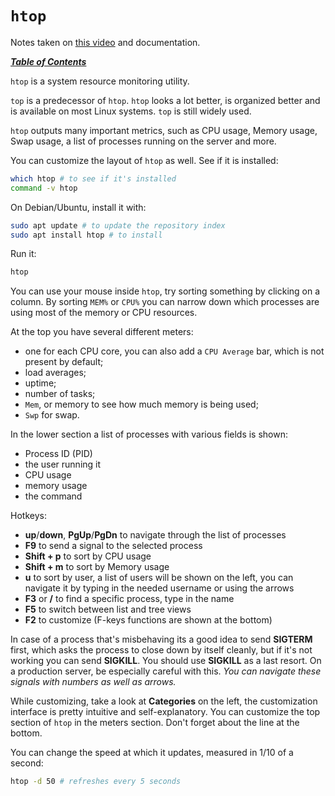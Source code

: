 # `htop`

Notes taken on [this video](https://youtu.be/tU9cO9FwDx0) and documentation.

[***Table of Contents***](/README.md)  

`htop` is a system resource monitoring utility. 

`top` is a predecessor of `htop`. `htop` looks a lot better, is organized
better and is available on most Linux systems. `top` is still widely used.

`htop` outputs many important metrics, such as CPU usage, Memory usage, Swap 
usage, a list of processes running on the server and more.

You can customize the layout of `htop` as well. See if it is installed:

```bash
which htop # to see if it's installed 
command -v htop
```

On Debian/Ubuntu, install it with:

```bash
sudo apt update # to update the repository index
sudo apt install htop # to install
```

Run it:

```bash
htop
```

You can use your mouse inside `htop`, try sorting something by clicking on a
column. By sorting `MEM%` or `CPU%` you can narrow down which processes are
using most of the memory or CPU resources. 

At the top you have several different meters: 

- one for each CPU core, you can also add a `CPU Average` bar, which is not
present by default;
- load averages;
- uptime;
- number of tasks;
- `Mem`, or memory to see how much memory is being used;
- `Swp` for swap.

In the lower section a list of processes with various fields is shown:

- Process ID (PID)
- the user running it 
- CPU usage
- memory usage 
- the command 

Hotkeys:

- **up**/**down**, **PgUp**/**PgDn** to navigate through the list of processes
- **F9** to send a signal to the selected process 
- **Shift + p** to sort by CPU usage 
- **Shift + m** to sort by Memory usage
- **u** to sort by user, a list of users will be shown on the left, you can
navigate it by typing in the needed username or using the arrows
- **F3** or **/** to find a specific process, type in the name
- **F5** to switch between list and tree views
- **F2** to customize (F-keys functions are shown at the bottom)

In case of a process that's misbehaving its a good idea to send **SIGTERM**
first, which asks the process to close down by itself cleanly, but if it's not
working you can send **SIGKILL**. You should use **SIGKILL** as a last resort.
On a production server, be especially careful with this. *You can navigate
these signals with numbers as well as arrows.* 

While customizing, take a look at **Categories** on the left, the customization
interface is pretty intuitive and self-explanatory. You can customize the top
section of `htop` in the meters section. Don't forget about the line at the
bottom.

You can change the speed at which it updates, measured in 1/10 of a second:

```bash
htop -d 50 # refreshes every 5 seconds
```
